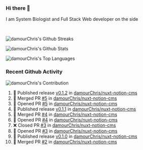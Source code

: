 ### Hi there 👋
I am System Biologist and Full Stack Web developer on the side



<br/>
  

<!-- GitHub Readme Streak Stats - https://github.com/DenverCoder1/github-readme-streak-stats -->
<!-- GitHub Readme Github Stats - https://github.com/anuraghazra/github-readme-stats -->
![damourChris's Github Streaks](https://streak-stats.demolab.com/?user=damourChris&theme=transparent)

![damourChris's Github Stats ](https://github-readme-stats.vercel.app/api?username=damourChris&show_icons=true&theme=transparent)

![damourChris's Top Languages](https://github-readme-stats.vercel.app/api/top-langs/?username=damourChris&layout=pie&theme=transparent)
<br/>


<h3> Recent Github Activity </h3>

<!-- Github Contribution Stats  - https://github.com/ashutosh00710/github-readme-activity-graph -->
![damourChris's Contribution](https://github-readme-activity-graph.vercel.app/graph/?username=damourChris&bg_color=1F222E&color=F8D866&line=F85D7F&point=FFFFFF&hide_border=true)
<!-- https://github.com/jamesgeorge007/github-activity-readme -->

<!--START_SECTION:activity-->
1. 🚀 Published release [v0.1.2](https://github.com/damourChris/nuxt-notion-cms/releases/tag/v0.1.2) in [damourChris/nuxt-notion-cms](https://github.com/damourChris/nuxt-notion-cms)
2. 🎉 Merged PR [#5](https://github.com/damourChris/nuxt-notion-cms/pull/5) in [damourChris/nuxt-notion-cms](https://github.com/damourChris/nuxt-notion-cms)
3. 💪 Opened PR [#5](https://github.com/damourChris/nuxt-notion-cms/pull/5) in [damourChris/nuxt-notion-cms](https://github.com/damourChris/nuxt-notion-cms)
4. 🚀 Published release [v0.1.1](https://github.com/damourChris/nuxt-notion-cms/releases/tag/v0.1.1) in [damourChris/nuxt-notion-cms](https://github.com/damourChris/nuxt-notion-cms)
5. 🎉 Merged PR [#4](https://github.com/damourChris/nuxt-notion-cms/pull/4) in [damourChris/nuxt-notion-cms](https://github.com/damourChris/nuxt-notion-cms)
6. 💪 Opened PR [#4](https://github.com/damourChris/nuxt-notion-cms/pull/4) in [damourChris/nuxt-notion-cms](https://github.com/damourChris/nuxt-notion-cms)
7. ❌ Closed PR [#3](https://github.com/damourChris/nuxt-notion-cms/pull/3) in [damourChris/nuxt-notion-cms](https://github.com/damourChris/nuxt-notion-cms)
8. 💪 Opened PR [#3](https://github.com/damourChris/nuxt-notion-cms/pull/3) in [damourChris/nuxt-notion-cms](https://github.com/damourChris/nuxt-notion-cms)
9. 🚀 Published release [v0.1.0](https://github.com/damourChris/nuxt-notion-cms/releases/tag/v0.1.0) in [damourChris/nuxt-notion-cms](https://github.com/damourChris/nuxt-notion-cms)
10. 🎉 Merged PR [#2](https://github.com/damourChris/nuxt-notion-cms/pull/2) in [damourChris/nuxt-notion-cms](https://github.com/damourChris/nuxt-notion-cms)
<!--END_SECTION:activity-->


